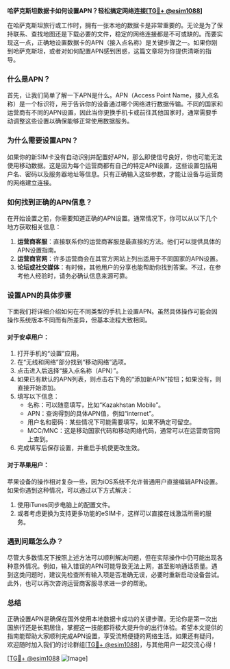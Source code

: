 **哈萨克斯坦数据卡如何设置APN？轻松搞定网络连接[[TG💪+ @esim1088](https://t.me/s/esim1088)]**

在哈萨克斯坦旅行或工作时，拥有一张本地的数据卡是非常重要的。无论是为了保持联系、查找地图还是下载必要的文件，稳定的网络连接都是不可或缺的。而要实现这一点，正确地设置数据卡的APN（接入点名称）是关键步骤之一。如果你刚到哈萨克斯坦，或者对如何配置APN感到困惑，这篇文章将为你提供清晰的指导。

### 什么是APN？

首先，让我们简单了解一下APN是什么。APN（Access Point Name，接入点名称）是一个标识符，用于告诉你的设备通过哪个网络进行数据传输。不同的国家和运营商有不同的APN设置，因此当你更换手机卡或前往其他国家时，通常需要手动调整这些设置以确保能够正常使用数据服务。

### 为什么需要设置APN？

如果你的新SIM卡没有自动识别并配置好APN，那么即使信号良好，你也可能无法使用移动数据。这是因为每个运营商都有自己的特定APN设置，这些设置包括用户名、密码以及服务器地址等信息。只有正确输入这些参数，才能让设备与运营商的网络建立连接。

### 如何找到正确的APN信息？

在开始设置之前，你需要知道正确的APN设置。通常情况下，你可以从以下几个地方获取相关信息：

1. **运营商客服**：直接联系你的运营商客服是最直接的方法。他们可以提供具体的APN设置指南。
2. **运营商官网**：许多运营商会在其官方网站上列出适用于不同国家的APN设置。
3. **论坛或社交媒体**：有时候，其他用户的分享也能帮助你找到答案。不过，在参考他人经验时，请务必确认信息来源可靠。

### 设置APN的具体步骤

下面我们将详细介绍如何在不同类型的手机上设置APN。虽然具体操作可能会因操作系统版本不同而有所差异，但基本流程大致相同。

#### 对于安卓用户：

1. 打开手机的“设置”应用。
2. 在“无线和网络”部分找到“移动网络”选项。
3. 点击进入后选择“接入点名称（APN）”。
4. 如果已有默认的APN列表，则点击右下角的“添加新APN”按钮；如果没有，则直接开始添加。
5. 填写以下信息：
   - 名称：可以随意填写，比如“Kazakhstan Mobile”。
   - APN：查询得到的具体APN值，例如“internet”。
   - 用户名和密码：某些情况下可能需要填写，如果不确定可留空。
   - MCC/MNC：这是移动国家代码和移动网络代码，通常可以在运营商官网上查到。
6. 完成填写后保存设置，并重启手机使更改生效。

#### 对于苹果用户：

苹果设备的操作相对复杂一些，因为iOS系统不允许普通用户直接编辑APN设置。如果你遇到这种情况，可以通过以下方式解决：

1. 使用iTunes同步电脑上的配置文件。
2. 或者考虑更换为支持更多功能的eSIM卡，这样可以直接在线激活所需的服务。

### 遇到问题怎么办？

尽管大多数情况下按照上述方法可以顺利解决问题，但在实际操作中仍可能出现各种意外情况。例如，输入错误的APN可能导致无法上网，甚至影响通话质量。遇到这类问题时，建议先检查所有输入项是否准确无误，必要时重新启动设备尝试。此外，也可以再次咨询运营商客服寻求进一步的帮助。

### 总结

正确设置APN是确保在国外使用本地数据卡成功的关键步骤。无论你是第一次出国旅行还是长期居住，掌握这一技能都将极大提升你的出行体验。希望本文提供的指南能帮助大家顺利完成APN设置，享受流畅便捷的网络生活。如果还有疑问，欢迎随时加入我们的讨论群组[[TG💪+ @esim1088](https://t.me/s/esim1088)]，与其他用户一起交流心得！

[[TG💪+ @esim1088](https://t.me/s/esim1088) ![Image](https://i.postimg.cc/4NQfJmqS/Snipaste-2025-05-13-00-14-12.png)]